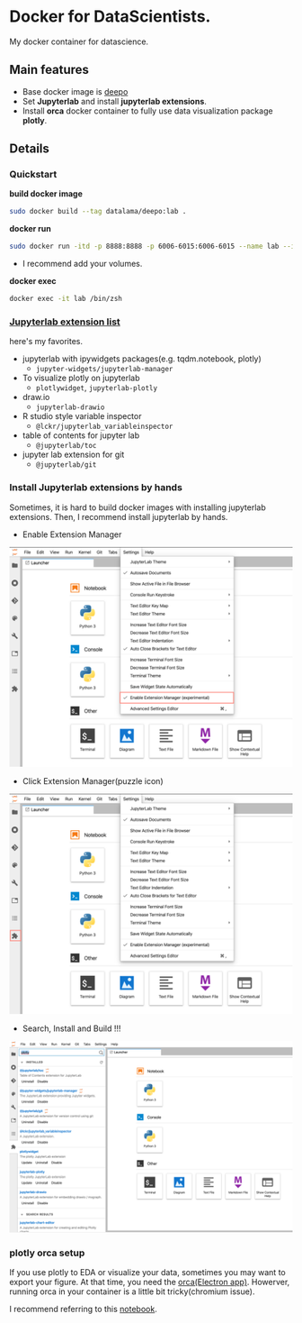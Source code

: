 # Docker for DataScientists.
My docker container for datascience.


## Main features
- Base docker image is [deepo](https://github.com/ufoym/deepo)
- Set **Jupyterlab** and install **jupyterlab extensions**.
- Install **orca** docker container to fully use data visualization package **plotly**.

## Details
### Quickstart
**build docker image**
```bash
sudo docker build --tag datalama/deepo:lab .
```

**docker run**
```bash
sudo docker run -itd -p 8888:8888 -p 6006-6015:6006-6015 --name lab --ipc=host datalama/deepo:lab jupyter lab --no-browser --ip=0.0.0.0 --allow-root --NotebookApp.token= --notebook-dir='/root'
```
- I recommend add your volumes.

**docker exec**
```bash
docker exec -it lab /bin/zsh
```


### [Jupyterlab extension list](https://github.com/topics/jupyterlab-extension?fbclid=IwAR1rMRoJU-PQEng5cJX7aHvUAOF6ifecASC6Tz61unE07kxNbtjIDa4XMiE)

here's my favorites.
- jupyterlab with ipywidgets packages(e.g. tqdm.notebook, plotly)
    - `jupyter-widgets/jupyterlab-manager`
- To visualize plotly on jupyterlab
    - `plotlywidget`, `jupyterlab-plotly`
- draw.io
    - `jupyterlab-drawio `
- R studio style variable inspector
    - `@lckr/jupyterlab_variableinspector `
- table of contents for jupyter lab
    - `@jupyterlab/toc`
- jupyter lab extension for git
    - `@jupyterlab/git`


### Install Jupyterlab extensions by hands
Sometimes, it is hard to build docker images with installing jupyterlab extensions. Then, I recommend install jupyterlab by hands.

- Enable Extension Manager
<img src="images/screen_1.png">

- Click Extension Manager(puzzle icon)
<img src="images/screen_2.png">

- Search, Install and Build !!!
<img src="images/screen_3.png">

### plotly orca setup
If you use plotly to EDA or visualize your data, sometimes you may want to export your figure. At that time, you need the [orca(Electron app)](https://github.com/plotly/orca). Howerver, running orca in your container is a little bit tricky(chromium issue).

I recommend referring to this [notebook]().
